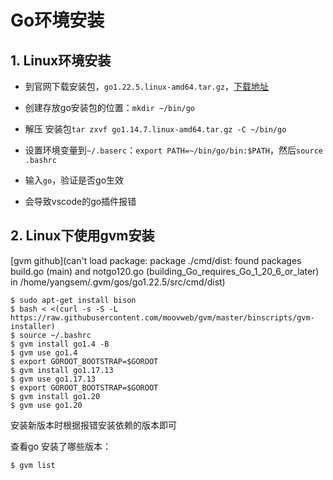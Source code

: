 # Go环境安装

## 1. Linux环境安装

- 到官网下载安装包，`go1.22.5.linux-amd64.tar.gz`，[下载地址](https://go.dev/dl/)
- 创建存放go安装包的位置：`mkdir ~/bin/go`
- 解压 安装包`tar zxvf go1.14.7.linux-amd64.tar.gz -C ~/bin/go`
- 设置环境变量到`~/.baserc`：`export PATH=~/bin/go/bin:$PATH`，然后`source .bashrc`
- 输入`go`，验证是否go生效

- 会导致vscode的go插件报错

## 2. Linux下使用gvm安装

[gvm github](can't load package: package ./cmd/dist: found packages build.go (main) and notgo120.go (building_Go_requires_Go_1_20_6_or_later) in /home/yangsem/.gvm/gos/go1.22.5/src/cmd/dist)

```
$ sudo apt-get install bison
$ bash < <(curl -s -S -L https://raw.githubusercontent.com/moovweb/gvm/master/binscripts/gvm-installer)
$ source ~/.bashrc
$ gvm install go1.4 -B
$ gvm use go1.4
$ export GOROOT_BOOTSTRAP=$GOROOT
$ gvm install go1.17.13
$ gvm use go1.17.13
$ export GOROOT_BOOTSTRAP=$GOROOT
$ gvm install go1.20
$ gvm use go1.20
```

安装新版本时根据报错安装依赖的版本即可

查看go 安装了哪些版本：

```
$ gvm list
```
